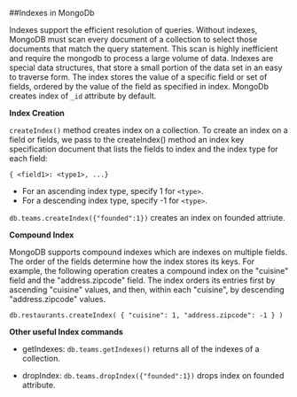##Indexes in MongoDb

Indexes support the efficient resolution of queries. Without indexes, MongoDB must scan every document of a collection to select those documents that match the query statement. This scan is highly inefficient and require the mongodb to process a large volume of data. Indexes are special data structures, that store a small portion of the data set in an easy to traverse form. The index stores the value of a specific field or set of fields, ordered by the value of the field as specified in index. MongoDb creates index of `_id` attribute by default.

__Index Creation__

`createIndex()` method creates index on a collection. To create an index on a field or fields, we pass to the createIndex() method an index key specification document that lists the fields to index and the index type for each field:

`{ <field1>: <type1>, ...}`

* For an ascending index type, specify 1 for `<type>`.
* For a descending index type, specify -1 for `<type>`.

`db.teams.createIndex({"founded":1})` creates an index on founded attriute.


__Compound Index__

MongoDB supports compound indexes which are indexes on multiple fields. The order of the fields determine how the index stores its keys. For example, the following operation creates a compound index on the "cuisine" field and the "address.zipcode" field. The index orders its entries first by ascending "cuisine" values, and then, within each "cuisine", by descending "address.zipcode" values.

`db.restaurants.createIndex( { "cuisine": 1, "address.zipcode": -1 } )`

__Other useful Index commands__

* getIndexes: `db.teams.getIndexes()` returns all of the indexes of a collection.

* dropIndex: `db.teams.dropIndex({"founded":1})` drops index on founded attribute. 